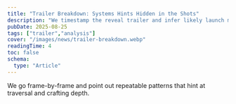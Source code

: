 ```yaml
---
title: "Trailer Breakdown: Systems Hints Hidden in the Shots"
description: "We timestamp the reveal trailer and infer likely launch mechanics."
pubDate: 2025-08-25
tags: ["trailer","analysis"]
cover: "/images/news/trailer-breakdown.webp"
readingTime: 4
toc: false
schema:
  type: "Article"
---
```


We go frame-by-frame and point out repeatable patterns that hint at traversal and crafting depth.

